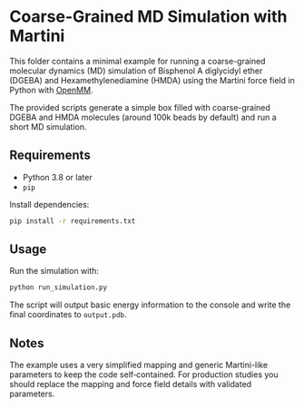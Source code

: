 # Coarse-Grained MD Simulation with Martini

This folder contains a minimal example for running a coarse-grained molecular dynamics (MD)
simulation of Bisphenol A diglycidyl ether (DGEBA) and Hexamethylenediamine (HMDA)
using the Martini force field in Python with [OpenMM](https://openmm.org/).

The provided scripts generate a simple box filled with coarse-grained DGEBA and HMDA
molecules (around 100k beads by default) and run a short MD simulation.

## Requirements

* Python 3.8 or later
* `pip`

Install dependencies:

```bash
pip install -r requirements.txt
```

## Usage

Run the simulation with:

```bash
python run_simulation.py
```

The script will output basic energy information to the console and write the final
coordinates to `output.pdb`.

## Notes

The example uses a very simplified mapping and generic Martini-like parameters to
keep the code self‑contained. For production studies you should replace the mapping
and force field details with validated parameters.
